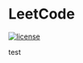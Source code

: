 LeetCode
===
[![license](https://img.shields.io/github/license/mashape/apistatus.svg)](https://github.com/chenyqk/LeetCode/blob/master/LICENSE)

test